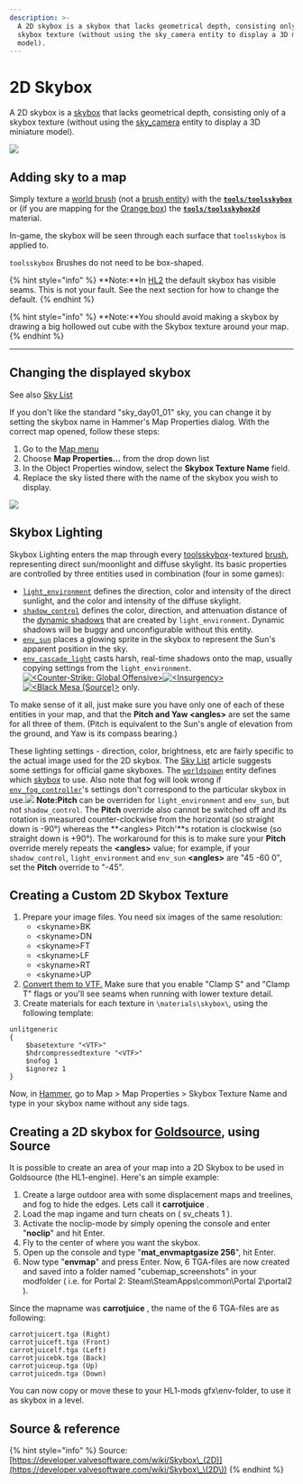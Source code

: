 ```yaml
---
description: >-
  A 2D skybox is a skybox that lacks geometrical depth, consisting only of a
  skybox texture (without using the sky_camera entity to display a 3D miniature
  model).
---
```


# 2D Skybox

A 2D skybox is a [skybox](./) that lacks geometrical depth, consisting only of a skybox texture (without using the [sky\_camera](https://developer.valvesoftware.com/wiki/Sky\_camera) entity to display a 3D miniature model).

![](../../../.gitbook/assets/Skybox\_Template.jpg)

## Adding sky to a map

Simply texture a [world brush](https://developer.valvesoftware.com/wiki/World\_brush) (not a [brush entity](https://developer.valvesoftware.com/wiki/Brush\_entity)) with the [**`tools/toolsskybox`**](https://developer.valvesoftware.com/wiki/Tool\_textures) or (if you are mapping for the [Orange box](https://developer.valvesoftware.com/wiki/Orange\_box)) the [**`tools/toolsskybox2d`**](https://developer.valvesoftware.com/wiki/Tool\_textures) material.

In-game, the skybox will be seen through each surface that `toolsskybox` is applied to.

`toolsskybox` Brushes do not need to be box-shaped.

{% hint style="info" %}
\*\*Note:\*\*In [HL2](https://developer.valvesoftware.com/wiki/HL2) the default skybox has visible seams. This is not your fault. See the next section for how to change the default.
{% endhint %}

{% hint style="info" %}
\*\*Note:\*\*You should avoid making a skybox by drawing a big hollowed out cube with the Skybox texture around your map.
{% endhint %}

***

## Changing the displayed skybox

See also [Sky List](https://developer.valvesoftware.com/wiki/Sky\_List)

If you don't like the standard "sky\_day01\_01" sky, you can change it by setting the skybox name in Hammer's Map Properties dialog. With the correct map opened, follow these steps:

1. Go to the [Map menu](https://developer.valvesoftware.com/wiki/Hammer\_Map\_Menu)
2. Choose **Map Properties...** from the drop down list
3. In the Object Properties window, select the **Skybox Texture Name** field.
4. Replace the sky listed there with the name of the skybox you wish to display.

![](../../../.gitbook/assets/Sky\_change.png)

## Skybox Lighting

Skybox Lighting enters the map through every [toolsskybox](https://developer.valvesoftware.com/wiki/Skybox)-textured [brush](https://developer.valvesoftware.com/wiki/Brush), representing direct sun/moonlight and diffuse skylight. Its basic properties are controlled by three entities used in combination (four in some games):

* [`light_environment`](https://developer.valvesoftware.com/wiki/Light\_environment) defines the direction, color and intensity of the direct sunlight, and the color and intensity of the diffuse skylight.
* [`shadow_control`](https://developer.valvesoftware.com/wiki/Shadow\_control) defines the color, direction, and attenuation distance of the [dynamic shadows](https://developer.valvesoftware.com/wiki/Dynamic\_Shadows) that are created by `light_environment`. Dynamic shadows will be buggy and unconfigurable without this entity.
* [`env_sun`](https://developer.valvesoftware.com/wiki/Env\_sun) places a glowing sprite in the skybox to represent the Sun's apparent position in the sky.
* [`env_cascade_light`](https://developer.valvesoftware.com/wiki/Env\_cascade\_light) casts harsh, real-time shadows onto the map, usually copying settings from the `light_environment`. [![\<Counter-Strike: Global Offensive>](https://developer.valvesoftware.com/w/images/3/35/Csgo.png)](https://developer.valvesoftware.com/wiki/Counter-Strike:\_Global\_Offensive)[![\<Insurgency>](https://developer.valvesoftware.com/w/images/a/af/Insurgency\_16x\_icon.png)](https://developer.valvesoftware.com/wiki/Insurgency)[![\<Black Mesa (Source)>](https://developer.valvesoftware.com/w/images/c/cc/Black\_mesa\_icon.png)](https://developer.valvesoftware.com/wiki/Black\_Mesa\_\(Source\)) only.

To make sense of it all, just make sure you have only one of each of these entities in your map, and that the **Pitch and Yaw \<angles>** are set the same for all three of them. (Pitch is equivalent to the Sun's angle of elevation from the ground, and Yaw is its compass bearing.)

These lighting settings - direction, color, brightness, etc are fairly specific to the actual image used for the 2D skybox. The [Sky List](https://developer.valvesoftware.com/wiki/Sky\_List) article suggests some settings for official game skyboxes. The [`worldspawn`](https://developer.valvesoftware.com/wiki/Worldspawn) entity defines which [skybox](https://developer.valvesoftware.com/wiki/Sky\_List) to use. Also note that fog will look wrong if [`env_fog_controller`](https://developer.valvesoftware.com/wiki/Env\_fog\_controller)'s settings don't correspond to the particular skybox in use.![](https://developer.valvesoftware.com/w/images/c/cc/Note.png) **Note:Pitch** can be overriden for `light_environment` and `env_sun`, but not `shadow_control`. The **Pitch** override also cannot be switched off and its rotation is measured counter-clockwise from the horizontal (so straight down is -90°) whereas the \*\*\<angles> Pitch'\*\*s rotation is clockwise (so straight down is +90°). The workaround for this is to make sure your **Pitch** override merely repeats the **\<angles>** value; for example, if your `shadow_control`, `light_environment` and `env_sun` **\<angles>** are "45 -60 0", set the **Pitch** override to "-45".

## Creating a Custom 2D Skybox Texture

1. Prepare your image files. You need six images of the same resolution:
   * \<skyname>BK
   * \<skyname>DN
   * \<skyname>FT
   * \<skyname>LF
   * \<skyname>RT
   * \<skyname>UP
2. [Convert them to VTF.](https://developer.valvesoftware.com/wiki/Creating\_a\_Material) Make sure that you enable "Clamp S" and "Clamp T" flags or you'll see seams when running with lower texture detail.
3. Create materials for each texture in `\materials\skybox\`, using the following template:

```
unlitgeneric
{
	$basetexture "<VTF>"
	$hdrcompressedtexture "<VTF>"
	$nofog 1
	$ignorez 1
}
```

Now, in [Hammer](https://developer.valvesoftware.com/wiki/Hammer), go to Map > Map Properties > Skybox Texture Name and type in your skybox name without any side tags.

## Creating a 2D skybox for [Goldsource](https://developer.valvesoftware.com/wiki/Goldsource), using Source

It is possible to create an area of your map into a 2D Skybox to be used in Goldsource (the HL1-engine). Here's an simple example:

1. Create a large outdoor area with some displacement maps and treelines, and fog to hide the edges. Lets call it **carrotjuice** .
2. Load the map ingame and turn cheats on ( sv\_cheats 1 ).
3. Activate the noclip-mode by simply opening the console and enter "**noclip**" and hit Enter.
4. Fly to the center of where you want the skybox.
5. Open up the console and type "**mat\_envmaptgasize 256**", hit Enter.
6. Now type "**envmap**" and press Enter. Now, 6 TGA-files are now created and saved into a folder named "cubemap\_screenshots" in your modfolder ( i.e. for Portal 2: Steam\SteamApps\common\Portal 2\portal2 ).

Since the mapname was **carrotjuice** , the name of the 6 TGA-files are as following:

```
carrotjuicert.tga (Right)
carrotjuiceft.tga (Front)
carrotjuicelf.tga (Left)
carrotjuicebk.tga (Back)
carrotjuiceup.tga (Up)
carrotjuicedn.tga (Down)
```

You can now copy or move these to your HL1-mods gfx\env-folder, to use it as skybox in a level.

## Source & reference

{% hint style="info" %}
Source: [https://developer.valvesoftware.com/wiki/Skybox\_(2D)](https://developer.valvesoftware.com/wiki/Skybox\_\(2D\))
{% endhint %}
